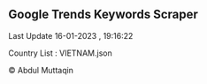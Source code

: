 

## Google Trends Keywords Scraper 
 
Last Update 16-01-2023 , 19:16:22

Country List :
VIETNAM.json



© Abdul Muttaqin 
